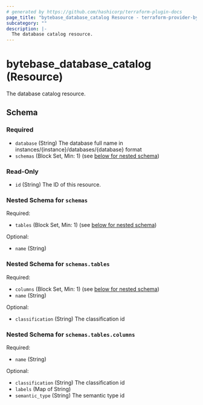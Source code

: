```yaml
---
# generated by https://github.com/hashicorp/terraform-plugin-docs
page_title: "bytebase_database_catalog Resource - terraform-provider-bytebase"
subcategory: ""
description: |-
  The database catalog resource.
---
```


# bytebase_database_catalog (Resource)

The database catalog resource.



<!-- schema generated by tfplugindocs -->
## Schema

### Required

- `database` (String) The database full name in instances/{instance}/databases/{database} format
- `schemas` (Block Set, Min: 1) (see [below for nested schema](#nestedblock--schemas))

### Read-Only

- `id` (String) The ID of this resource.

<a id="nestedblock--schemas"></a>
### Nested Schema for `schemas`

Required:

- `tables` (Block Set, Min: 1) (see [below for nested schema](#nestedblock--schemas--tables))

Optional:

- `name` (String)

<a id="nestedblock--schemas--tables"></a>
### Nested Schema for `schemas.tables`

Required:

- `columns` (Block Set, Min: 1) (see [below for nested schema](#nestedblock--schemas--tables--columns))
- `name` (String)

Optional:

- `classification` (String) The classification id

<a id="nestedblock--schemas--tables--columns"></a>
### Nested Schema for `schemas.tables.columns`

Required:

- `name` (String)

Optional:

- `classification` (String) The classification id
- `labels` (Map of String)
- `semantic_type` (String) The semantic type id


